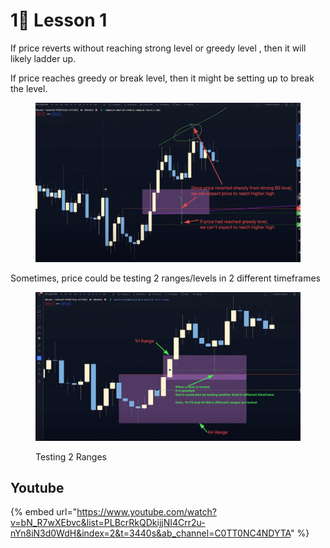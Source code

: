 # 1⃣ Lesson 1

If price reverts without reaching strong level or greedy level , then it will likely ladder up.

If price reaches greedy or break level, then it might be setting up to break the level.

<figure><img src="../../.gitbook/assets/image (17) (1).png" alt=""><figcaption></figcaption></figure>

Sometimes, price could be testing 2 ranges/levels in 2 different timeframes

<figure><img src="../../.gitbook/assets/image (18) (1) (1).png" alt=""><figcaption><p>Testing 2 Ranges</p></figcaption></figure>



##

## Youtube

{% embed url="https://www.youtube.com/watch?v=bN_R7wXEbvc&list=PLBcrRkQDkijjNI4Crr2u-nYn8iN3d0WdH&index=2&t=3440s&ab_channel=C0TT0NC4NDYTA" %}
